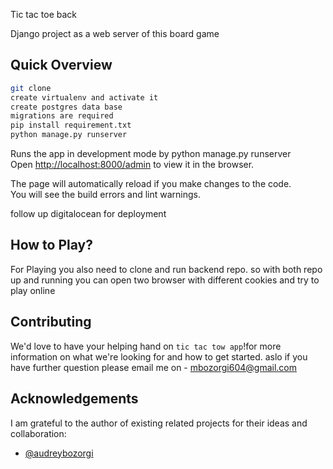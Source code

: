 Tic tac toe back

Django project as a web server of this board game

## Quick Overview

```sh
git clone
create virtualenv and activate it
create postgres data base
migrations are required 
pip install requirement.txt
python manage.py runserver
```

Runs the app in development mode by python manage.py runserver<br>
Open [http://localhost:8000/admin](http://localhost:8000/admin) to view it in the browser.


The page will automatically reload if you make changes to the code.<br>
You will see the build errors and lint warnings.

follow up digitalocean for deployment

## How to Play?

For Playing you also need to clone and run backend repo. so with both repo up and running you can open two browser with different cookies and try to play online

## Contributing

We'd love to have your helping hand on `tic tac tow app`!for more information on what we're looking for and how to get started. aslo if you have further question please email me on - [mbozorgi604@gmail.com](mbozorgi604@gmail.com) 


## Acknowledgements

I am grateful to the author of existing related projects for their ideas and collaboration:

- [@audreybozorgi](https://github.com/audreybozorgi)